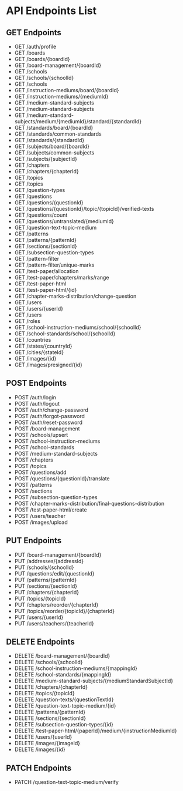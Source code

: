 # API Endpoints List

## GET Endpoints
- GET /auth/profile
- GET /boards
- GET /boards/{boardId}
- GET /board-management/{boardId}
- GET /schools
- GET /schools/{schoolId}
- GET /schools
- GET /instruction-mediums/board/{boardId}
- GET /instruction-mediums/{mediumId}
- GET /medium-standard-subjects
- GET /medium-standard-subjects
- GET /medium-standard-subjects/medium/{mediumId}/standard/{standardId}
- GET /standards/board/{boardId}
- GET /standards/common-standards
- GET /standards/{standardId}
- GET /subjects/board/{boardId}
- GET /subjects/common-subjects
- GET /subjects/{subjectId}
- GET /chapters
- GET /chapters/{chapterId}
- GET /topics
- GET /topics
- GET /question-types
- GET /questions
- GET /questions/{questionId}
- GET /questions/{questionId}/topic/{topicId}/verified-texts
- GET /questions/count
- GET /questions/untranslated/{mediumId}
- GET /question-text-topic-medium
- GET /patterns
- GET /patterns/{patternId}
- GET /sections/{sectionId}
- GET /subsection-question-types
- GET /pattern-filter
- GET /pattern-filter/unique-marks
- GET /test-paper/allocation
- GET /test-paper/chapters/marks/range
- GET /test-paper-html
- GET /test-paper-html/{id}
- GET /chapter-marks-distribution/change-question
- GET /users
- GET /users/{userId}
- GET /users
- GET /roles
- GET /school-instruction-mediums/school/{schoolId}
- GET /school-standards/school/{schoolId}
- GET /countries
- GET /states/{countryId}
- GET /cities/{stateId}
- GET /images/{id}
- GET /images/presigned/{id}

## POST Endpoints
- POST /auth/login
- POST /auth/logout
- POST /auth/change-password
- POST /auth/forgot-password
- POST /auth/reset-password
- POST /board-management
- POST /schools/upsert
- POST /school-instruction-mediums
- POST /school-standards
- POST /medium-standard-subjects
- POST /chapters
- POST /topics
- POST /questions/add
- POST /questions/{questionId}/translate
- POST /patterns
- POST /sections
- POST /subsection-question-types
- POST /chapter-marks-distribution/final-questions-distribution
- POST /test-paper-html/create
- POST /users/teacher
- POST /images/upload

## PUT Endpoints
- PUT /board-management/{boardId}
- PUT /addresses/{addressId}
- PUT /schools/{schoolId}
- PUT /questions/edit/{questionId}
- PUT /patterns/{patternId}
- PUT /sections/{sectionId}
- PUT /chapters/{chapterId}
- PUT /topics/{topicId}
- PUT /chapters/reorder/{chapterId}
- PUT /topics/reorder/{topicId}/{chapterId}
- PUT /users/{userId}
- PUT /users/teachers/{teacherId}

## DELETE Endpoints
- DELETE /board-management/{boardId}
- DELETE /schools/{schoolId}
- DELETE /school-instruction-mediums/{mappingId}
- DELETE /school-standards/{mappingId}
- DELETE /medium-standard-subjects/{mediumStandardSubjectId}
- DELETE /chapters/{chapterId}
- DELETE /topics/{topicId}
- DELETE /question-texts/{questionTextId}
- DELETE /question-text-topic-medium/{id}
- DELETE /patterns/{patternId}
- DELETE /sections/{sectionId}
- DELETE /subsection-question-types/{id}
- DELETE /test-paper-html/{paperId}/medium/{instructionMediumId}
- DELETE /users/{userId}
- DELETE /images/{imageId}
- DELETE /images/{id}

## PATCH Endpoints
- PATCH /question-text-topic-medium/verify 
